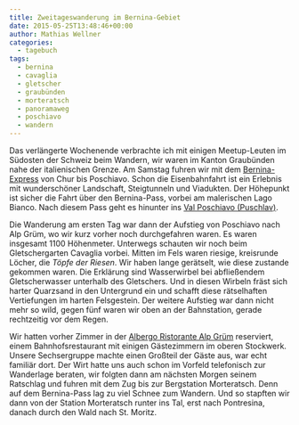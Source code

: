 ```yaml
---
title: Zweitageswanderung im Bernina-Gebiet
date: 2015-05-25T13:48:46+00:00
author: Mathias Wellner
categories:
  - tagebuch
tags:
  - bernina
  - cavaglia
  - gletscher
  - graubünden
  - morteratsch
  - panoramaweg
  - poschiavo
  - wandern
---
```

Das verlängerte Wochenende verbrachte ich mit einigen Meetup-Leuten im Südosten der Schweiz beim Wandern, wir waren im Kanton Graubünden nahe der italienischen Grenze. Am Samstag fuhren wir mit dem <a href="https://www.rhb.ch/de/panoramazuege/bernina-express" title="Bernina-Express" target="_blank">Bernina-Express</a> von Chur bis Poschiavo. Schon die Eisenbahnfahrt ist ein Erlebnis mit wunderschöner Landschaft, Steigtunneln und Viadukten. Der Höhepunkt ist sicher die Fahrt über den Bernina-Pass, vorbei am malerischen Lago Bianco. Nach diesem Pass geht es hinunter ins <a href="https://de.wikipedia.org/wiki/Puschlav" title="Puschlav" target="_blank">Val Poschiavo (Puschlav)</a>. 

Die Wanderung am ersten Tag war dann der Aufstieg von Poschiavo nach Alp Grüm, wo wir kurz vorher noch durchgefahren waren. Es waren insgesamt 1100 Höhenmeter. Unterwegs schauten wir noch beim Gletschergarten Cavaglia vorbei. Mitten im Fels waren riesige, kreisrunde Löcher, die _Töpfe der Riesen_. Wir haben lange gerätselt, wie diese zustande gekommen waren. Die Erklärung sind Wasserwirbel bei abfließendem Gletscherwasser unterhalb des Gletschers. Und in diesen Wirbeln fräst sich harter Quarzsand in den Untergrund ein und schafft diese rätselhaften Vertiefungen im harten Felsgestein. Der weitere Aufstieg war dann nicht mehr so wild, gegen fünf waren wir oben an der Bahnstation, gerade rechtzeitig vor dem Regen. 

Wir hatten vorher Zimmer in der <a href="http://www.daprimo.com/" title="Da Primo" target="_blank">Albergo Ristorante Alp Grüm</a> reserviert, einem Bahnhofsrestaurant mit einigen Gästezimmern im oberen Stockwerk. Unsere Sechsergruppe machte einen Großteil der Gäste aus, war echt familiär dort. Der Wirt hatte uns auch schon im Vorfeld telefonisch zur Wanderlage beraten, wir folgten dann am nächsten Morgen seinem Ratschlag und fuhren mit dem Zug bis zur Bergstation Morteratsch. Denn auf dem Bernina-Pass lag zu viel Schnee zum Wandern. Und so stapften wir dann von der Station Morteratsch runter ins Tal, erst nach Pontresina, danach durch den Wald nach St. Moritz. 
